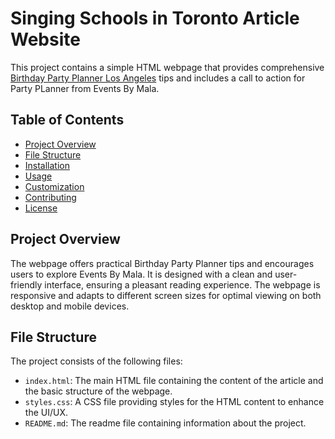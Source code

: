 # Singing Schools in Toronto Article Website

This project contains a simple HTML webpage that provides comprehensive <a href=https://eventsbymala.com/birthday-party-planner-los-angeles/>Birthday Party Planner Los Angeles</a> tips and includes a call to action for Party PLanner from Events By Mala.

## Table of Contents

- [Project Overview](#project-overview)
- [File Structure](#file-structure)
- [Installation](#installation)
- [Usage](#usage)
- [Customization](#customization)
- [Contributing](#contributing)
- [License](#license)

## Project Overview

The webpage offers practical Birthday Party Planner tips and encourages users to explore Events By Mala. It is designed with a clean and user-friendly interface, ensuring a pleasant reading experience. The webpage is responsive and adapts to different screen sizes for optimal viewing on both desktop and mobile devices.

## File Structure

The project consists of the following files:


- `index.html`: The main HTML file containing the content of the article and the basic structure of the webpage.
- `styles.css`: A CSS file providing styles for the HTML content to enhance the UI/UX.
- `README.md`: The readme file containing information about the project.
